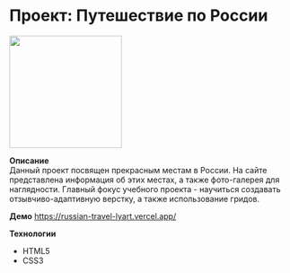 # Проект: Путешествие по России
<img src="https://github.com/martynenkoAl/russian-travel/assets/121212086/4d4a3efd-6a2e-4d37-9013-9ecfe08246d2" width="200" />

**Описание**  
Данный проект посвящен прекрасным местам в России. На сайте представлена информация об этих местах, а также фото-галерея для наглядности. Главный фокус учебного проекта - научиться создавать отзывчиво-адаптивную верстку, а также использование гридов.

**Демо**
https://russian-travel-lyart.vercel.app/

**Технологии**
* HTML5
* CSS3
